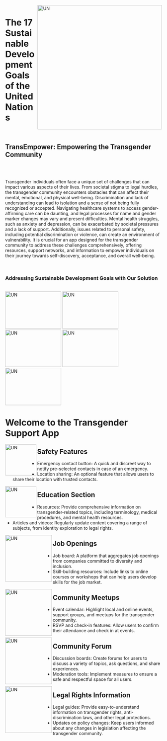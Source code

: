 <img align="right" alt="UN" width="400" src="https://github.com/amolj2003/TransEmpower/assets/114354608/c7e55f6a-9427-4ac5-b4b2-c62dc1785d56">
<H1>The 17 Sustainable Development Goals of the United Nations</H1>
<br>
<H2>TransEmpower: Empowering the Transgender<br> Community</H2> 
<br>
<br>
<p>Transgender individuals often face a unique set of challenges that can impact various aspects of their lives. From societal stigma to legal hurdles, the transgender community encounters obstacles that can affect their mental, emotional, and physical well-being. Discrimination and lack of understanding can lead to isolation and a sense of not being fully recognized or accepted. Navigating healthcare systems to access gender-affirming care can be daunting, and legal processes for name and gender marker changes may vary and present difficulties. Mental health struggles, such as anxiety and depression, can be exacerbated by societal pressures and a lack of support. Additionally, issues related to personal safety, including potential discrimination or violence, can create an environment of vulnerability. It is crucial for an app designed for the transgender community to address these challenges comprehensively, offering resources, support networks, and information to empower individuals on their journey towards self-discovery, acceptance, and overall well-being.</p>
<br>
<H3>  Addressing Sustainable Development Goals with Our Solution
</H3>
<br>
<img  alt="UN" width="180" height="120" src="https://github.com/amolj2003/TransEmpower/assets/114354608/6c677039-a732-4afe-9401-eeb0225db785">
<img  alt="UN" width="180" height="120" src="https://github.com/amolj2003/TransEmpower/assets/114354608/6819b787-4967-4031-9f6a-b404391abd0c">
<img  alt="UN" width="180" height="120" src="https://github.com/amolj2003/TransEmpower/assets/114354608/a7533691-920c-4664-b22f-6c6f64fdc7a3">
<img  alt="UN" width="180" height="120" src="https://github.com/amolj2003/TransEmpower/assets/114354608/cb6fb32c-944d-4c0e-bef4-3dc663bf2a7d">
<img  alt="UN" width="180" height="120" src="https://github.com/amolj2003/TransEmpower/assets/114354608/37d3015b-0ed7-4776-89ce-c686396cff77">



<h1>Welcome to the Transgender Support App</h1>
<img align="left" alt="UN" width="100" height="100" src="https://github.com/amolj2003/TransEmpower/assets/114354608/08c53bb6-927c-412f-88a5-4d48c2ad93bc">
  <h2>Safety Features</h2>
        <ul>
            <li>Emergency contact button: A quick and discreet way to notify pre-selected contacts in case of an emergency.</li>
            <li>Location sharing: An optional feature that allows users to share their location with trusted contacts.</li>
        </ul>
    </section>
<img align="left" alt="UN" width="100" height="100" src="https://github.com/amolj2003/TransEmpower/assets/114354608/b02f1108-94d6-414c-9cd1-8a510f6c064a">

   <section class="education">
        <h2>Education Section</h2>
        <ul>
            <li>Resources: Provide comprehensive information on transgender-related topics, including terminology, medical procedures, and mental health resources.</li>
            <li>Articles and videos: Regularly update content covering a range of subjects, from identity exploration to legal rights.</li>
        </ul>
    </section>
<img align="left" alt="UN" width="150" height="150" src="https://github.com/amolj2003/TransEmpower/assets/114354608/cc53ff44-0123-4c6c-9e5a-17858592ce13">
   <section class="job-openings">
        <h2>Job Openings</h2>
        <ul>
            <li>Job board: A platform that aggregates job openings from companies committed to diversity and inclusion.</li>
            <li>Skill-building resources: Include links to online courses or workshops that can help users develop skills for the job market.</li>
        </ul>
    </section>
    
<img align="left" alt="UN" width="150" height="150" src="https://github.com/amolj2003/TransEmpower/assets/114354608/a3f904c0-c110-4e37-993e-a7ed041101d8">

   <section class="community-meetups">
        <h2>Community Meetups</h2>
        <ul>
            <li>Event calendar: Highlight local and online events, support groups, and meetups for the transgender community.</li>
            <li>RSVP and check-in features: Allow users to confirm their attendance and check in at events.</li>
        </ul>
    </section>
    
<img align="left" alt="UN" width="150" height="150" src="https://github.com/amolj2003/TransEmpower/assets/114354608/cdc7119f-8cfe-448b-a098-e49be663830b">

   <section class="community-forum">
        <h2>Community Forum</h2>
        <ul>
            <li>Discussion boards: Create forums for users to discuss a variety of topics, ask questions, and share experiences.</li>
            <li>Moderation tools: Implement measures to ensure a safe and respectful space for all users.</li>
        </ul>
    </section>
  <img align="left" alt="UN" width="150" height="150" src="https://github.com/amolj2003/TransEmpower/assets/114354608/2fd6eea8-7611-4754-9033-6c86bd9e1b87">
    <section class="legal-rights">
        <h2>Legal Rights Information</h2>
        <ul>
            <li>Legal guides: Provide easy-to-understand information on transgender rights, anti-discrimination laws, and other legal protections.</li>
            <li>Updates on policy changes: Keep users informed about any changes in legislation affecting the transgender community.</li>
        </ul>
    </section>

